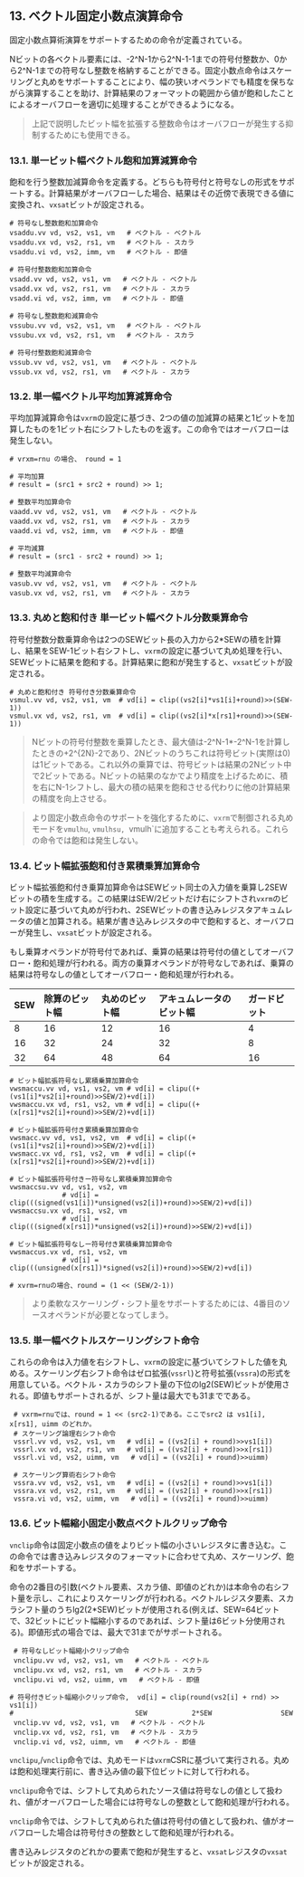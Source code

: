 ## 13. ベクトル固定小数点演算命令

固定小数点算術演算をサポートするための命令が定義されている。

Nビットの各ベクトル要素には、-2^N-1から2^N-1-1までの符号付整数か、0から2^N-1までの符号なし整数を格納することができる。固定小数点命令はスケーリングと丸めをサポートすることにより、幅の狭いオペランドでも精度を保ちながら演算することを助け、計算結果のフォーマットの範囲から値が飽和したことによるオーバフローを適切に処理することができるようになる。

> 上記で説明したビット幅を拡張する整数命令はオーバフローが発生する抑制するためにも使用できる。

### 13.1. 単一ビット幅ベクトル飽和加算減算命令

飽和を行う整数加減算命令を定義する。どちらも符号付と符号なしの形式をサポートする。計算結果がオーバフローした場合、結果はその近傍で表現できる値に変換され、`vxsat`ビットが設定される。

```
# 符号なし整数飽和加算命令
vsaddu.vv vd, vs2, vs1, vm   # ベクトル - ベクトル
vsaddu.vx vd, vs2, rs1, vm   # ベクトル - スカラ
vsaddu.vi vd, vs2, imm, vm   # ベクトル - 即値

# 符号付整数飽和加算命令
vsadd.vv vd, vs2, vs1, vm   # ベクトル - ベクトル
vsadd.vx vd, vs2, rs1, vm   # ベクトル - スカラ
vsadd.vi vd, vs2, imm, vm   # ベクトル - 即値

# 符号なし整数飽和減算命令
vssubu.vv vd, vs2, vs1, vm   # ベクトル - ベクトル
vssubu.vx vd, vs2, rs1, vm   # ベクトル - スカラ

# 符号付整数飽和減算命令
vssub.vv vd, vs2, vs1, vm   # ベクトル - ベクトル
vssub.vx vd, vs2, rs1, vm   # ベクトル - スカラ
```

### 13.2. 単一幅ベクトル平均加算減算命令

平均加算減算命令は`vxrm`の設定に基づき、2つの値の加減算の結果と1ビットを加算したものを1ビット右にシフトしたものを返す。この命令ではオーバフローは発生しない。

```
# vrxm=rnu の場合、 round = 1

# 平均加算
# result = (src1 + src2 + round) >> 1;

# 整数平均加算命令
vaadd.vv vd, vs2, vs1, vm   # ベクトル - ベクトル
vaadd.vx vd, vs2, rs1, vm   # ベクトル - スカラ
vaadd.vi vd, vs2, imm, vm   # ベクトル - 即値

# 平均減算
# result = (src1 - src2 + round) >> 1;

# 整数平均減算命令
vasub.vv vd, vs2, vs1, vm   # ベクトル - ベクトル
vasub.vx vd, vs2, rs1, vm   # ベクトル - スカラ
```

### 13.3. 丸めと飽和付き 単一ビット幅ベクトル分数乗算命令

符号付整数分数乗算命令は2つのSEWビット長の入力から2*SEWの積を計算し、結果をSEW-1ビット右シフトし、`vxrm`の設定に基づいて丸め処理を行い、SEWビットに結果を飽和する。計算結果に飽和が発生すると、`vxsat`ビットが設定される。

```
# 丸めと飽和付き 符号付き分数乗算命令
vsmul.vv vd, vs2, vs1, vm  # vd[i] = clip((vs2[i]*vs1[i]+round)>>(SEW-1))
vsmul.vx vd, vs2, rs1, vm  # vd[i] = clip((vs2[i]*x[rs1]+round)>>(SEW-1))
```

> Nビットの符号付整数を乗算したとき、最大値は-2^N-1*-2^N-1を計算したときの+2^{2N}-2であり、2Nビットのうちこれは符号ビット(実際は0)は1ビットである。これ以外の乗算では、符号ビットは結果の2Nビット中で2ビットである。Nビットの結果のなかでより精度を上げるために、積を右にN-1シフトし、最大の積の結果を飽和させる代わりに他の計算結果の精度を向上させる。

> より固定小数点命令のサポートを強化するために、`vxrm`で制御される丸めモードを`vmulhu`, `vmulhsu, `vmulh`に追加することも考えられる。これらの命令では飽和は発生しない。
>
> 

### 13.4. ビット幅拡張飽和付き累積乗算加算命令

ビット幅拡張飽和付き乗算加算命令はSEWビット同士の入力値を乗算し2SEWビットの積を生成する。この結果はSEW/2ビットだけ右にシフトされ`vxrm`のビット設定に基づいて丸めが行われ、2SEWビットの書き込みレジスタアキュムレータの値と加算される。結果が書き込みレジスタの中で飽和すると、オーバフローが発生し、`vxsat`ビットが設定される。

もし乗算オペランドが符号付であれば、乗算の結果は符号付の値としてオーバフロー・飽和処理が行われる。両方の乗算オペランドが符号なしであれば、乗算の結果は符号なしの値としてオーバフロー・飽和処理が行われる。

| SEW  | 除算のビット幅 | 丸めのビット幅 | アキュムレータのビット幅 | ガードビット |
| :--- | :------------- | :------------- | :----------------------- | :----------- |
| 8    | 16             | 12             | 16                       | 4            |
| 16   | 32             | 24             | 32                       | 8            |
| 32   | 64             | 48             | 64                       | 16           |

```
# ビット幅拡張符号なし累積乗算加算命令
vwsmaccu.vv vd, vs1, vs2, vm # vd[i] = clipu((+(vs1[i]*vs2[i]+round)>>SEW/2)+vd[i])
vwsmaccu.vx vd, rs1, vs2, vm # vd[i] = clipu((+(x[rs1]*vs2[i]+round)>>SEW/2)+vd[i])

# ビット幅拡張符号付き累積乗算加算命令
vwsmacc.vv vd, vs1, vs2, vm  # vd[i] = clip((+(vs1[i]*vs2[i]+round)>>SEW/2)+vd[i])
vwsmacc.vx vd, rs1, vs2, vm  # vd[i] = clip((+(x[rs1]*vs2[i]+round)>>SEW/2)+vd[i])

# ビット幅拡張符号付きー符号なし累積乗算加算命令
vwsmaccsu.vv vd, vs1, vs2, vm
             # vd[i] = clip(((signed(vs1[i])*unsigned(vs2[i])+round)>>SEW/2)+vd[i])
vwsmaccsu.vx vd, rs1, vs2, vm
             # vd[i] = clip(((signed(x[rs1])*unsigned(vs2[i])+round)>>SEW/2)+vd[i])

# ビット幅拡張符号なしー符号付き累積乗算加算命令
vwsmaccus.vx vd, rs1, vs2, vm
             # vd[i] = clip(((unsigned(x[rs1])*signed(vs2[i])+round)>>SEW/2)+vd[i])

# xvrm=rnuの場合、round = (1 << (SEW/2-1))
```

> より柔軟なスケーリング・シフト量をサポートするためには、4番目のソースオペランドが必要となってしまう。

### 13.5. 単一幅ベクトルスケーリングシフト命令

これらの命令は入力値を右シフトし、`vxrm`の設定に基づいてシフトした値を丸める。スケーリング右シフト命令はゼロ拡張(`vssrl`)と符号拡張(`vssra`)の形式を用意している。ベクトル・スカラのシフト量の下位のlg2(SEW)ビットが使用される。即値もサポートされるが、シフト量は最大でも31までである。

```
 # vxrm=rnuでは、round = 1 << (src2-1)である。ここでsrc2 は vs1[i], x[rs1], uimm のどれか。
 # スケーリング論理右シフト命令
 vssrl.vv vd, vs2, vs1, vm   # vd[i] = ((vs2[i] + round)>>vs1[i])
 vssrl.vx vd, vs2, rs1, vm   # vd[i] = ((vs2[i] + round)>>x[rs1])
 vssrl.vi vd, vs2, uimm, vm   # vd[i] = ((vs2[i] + round)>>uimm)

 # スケーリング算術右シフト命令
 vssra.vv vd, vs2, vs1, vm   # vd[i] = ((vs2[i] + round)>>vs1[i])
 vssra.vx vd, vs2, rs1, vm   # vd[i] = ((vs2[i] + round)>>x[rs1])
 vssra.vi vd, vs2, uimm, vm   # vd[i] = ((vs2[i] + round)>>uimm)
```

### 13.6. ビット幅縮小固定小数点ベクトルクリップ命令

`vnclip`命令は固定小数点の値をよりビット幅の小さいレジスタに書き込む。この命令では書き込みレジスタのフォーマットに合わせて丸め、スケーリング、飽和をサポートする。

命令の2番目の引数(ベクトル要素、スカラ値、即値のどれか)は本命令の右シフト量を示し、これによりスケーリングが行われる。ベクトルレジスタ要素、スカラシフト量のうちlg2(2*SEW)ビットが使用される(例えば、SEW=64ビットで、32ビットにビット幅縮小するのであれば、シフト量は6ビット分使用される)。即値形式の場合では、最大で31までがサポートされる。

```
 # 符号なしビット幅縮小クリップ命令
 vnclipu.vv vd, vs2, vs1, vm   # ベクトル - ベクトル
 vnclipu.vx vd, vs2, rs1, vm   # ベクトル - スカラ
 vnclipu.vi vd, vs2, uimm, vm   # ベクトル - 即値

# 符号付きビット幅縮小クリップ命令,  vd[i] = clip(round(vs2[i] + rnd) >> vs1[i])
#                              SEW           2*SEW                 SEW
 vnclip.vv vd, vs2, vs1, vm   # ベクトル - ベクトル
 vnclip.vx vd, vs2, rs1, vm   # ベクトル - スカラ
 vnclip.vi vd, vs2, uimm, vm   # ベクトル - 即値
```

`vnclipu`,/`vnclip`命令では、丸めモードは`vxrm`CSRに基づいて実行される。丸めは飽和処理実行前に、書き込み値の最下位ビットに対して行われる。

`vnclipu`命令では、シフトして丸められたソース値は符号なしの値として扱われ、値がオーバフローした場合には符号なしの整数として飽和処理が行われる。

`vnclip`命令では、シフトして丸められた値は符号付の値として扱われ、値がオーバフローした場合は符号付きの整数として飽和処理が行われる。

書き込みレジスタのどれかの要素で飽和が発生すると、`vxsat`レジスタの`vxsat`ビットが設定される。